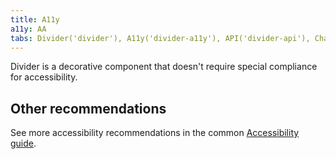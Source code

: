 ```yaml
---
title: A11y
a11y: AA
tabs: Divider('divider'), A11y('divider-a11y'), API('divider-api'), Changelog('divider-changelog')
---
```


Divider is a decorative component that doesn't require special compliance for accessibility.

## Other recommendations

See more accessibility recommendations in the common [Accessibility guide](/core-principles/a11y/#contrast).
